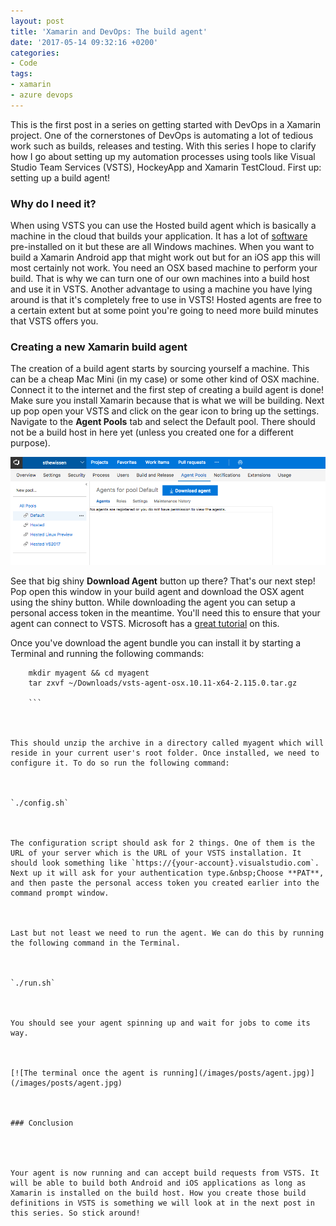 ```yaml
---
layout: post
title: 'Xamarin and DevOps: The build agent'
date: '2017-05-14 09:32:16 +0200'
categories:
- Code
tags:
- xamarin
- azure devops
---
```




This is the first post in a series on getting started with DevOps in a Xamarin project. One of the cornerstones of DevOps is automating a lot of tedious work such as builds, releases and testing. With this series I hope to clarify how I go about setting up my automation processes using tools like Visual Studio Team Services (VSTS), HockeyApp and Xamarin TestCloud. First up: setting up a build agent!







### Why do I need it?




When using VSTS you can use the Hosted build agent which is basically a machine in the cloud that builds your application. It has a lot of [software](https://www.visualstudio.com/en-us/docs/build/concepts/agents/hosted#software) pre-installed on it but these are all Windows machines. When you want to build a Xamarin Android app that might work out but for an iOS app this will most certainly not work. You need an OSX based machine to perform your build. That is why we can turn one of our own machines into a build host and use it in VSTS. Another advantage to using a machine you have lying around is that it's completely free to use in VSTS! Hosted agents are free to a certain extent but at some point you're going to need more build minutes that VSTS offers you.



### Creating a new Xamarin build agent




The creation of a build agent starts by sourcing yourself a machine. This can be a cheap Mac Mini (in my case) or some other kind of OSX machine. Connect it to the internet and the first step of creating a build agent is done! Make sure you install Xamarin because that is what we will be building. Next up pop open your VSTS and click on the gear icon to bring up the settings. Navigate to the **Agent Pools** tab and select the Default pool. There should not be a build host in here yet (unless you created one for a different purpose).



[![Navigate to the agent pools to create a Xamarin build agent](/images/posts/agentpools.png)](/images/posts/agentpools.png)



See that big shiny **Download Agent** button up there? That's our next step! Pop open this window in your build agent and download the OSX agent using the shiny button. While downloading the agent you can setup a personal access token in the meantime. You'll need this to ensure that your agent can connect to VSTS. Microsoft has a [great tutorial](https://www.visualstudio.com/en-us/docs/build/actions/agents/prepare-permissions) on this.



Once you've download the agent bundle you can install it by starting a Terminal and running the following commands:



```
    mkdir myagent && cd myagent
    tar zxvf ~/Downloads/vsts-agent-osx.10.11-x64-2.115.0.tar.gz
    
    ```



This should unzip the archive in a directory called myagent which will reside in your current user's root folder. Once installed, we need to configure it. To do so run the following command:



`./config.sh`



The configuration script should ask for 2 things. One of them is the URL of your server which is the URL of your VSTS installation. It should look something like `https://{your-account}.visualstudio.com`. Next up it will ask for your authentication type.&nbsp;Choose **PAT**, and then paste the personal access token you created earlier into the command prompt window.



Last but not least we need to run the agent. We can do this by running the following command in the Terminal.



`./run.sh`



You should see your agent spinning up and wait for jobs to come its way.



[![The terminal once the agent is running](/images/posts/agent.jpg)](/images/posts/agent.jpg)



### Conclusion




Your agent is now running and can accept build requests from VSTS. It will be able to build both Android and iOS applications as long as Xamarin is installed on the build host. How you create those build definitions in VSTS is something we will look at in the next post in this series. So stick around!


